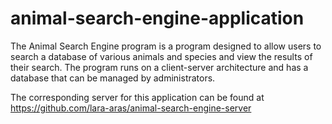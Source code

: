 # animal-search-engine-application
The Animal Search Engine program is a program designed to allow users to search a database of various animals and species and view the results of their search. The program runs on a client-server architecture and has a database that can be managed by administrators.

The corresponding server for this application can be found at https://github.com/lara-aras/animal-search-engine-server
